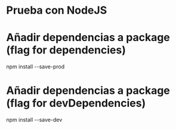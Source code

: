 # Prueba con NodeJS

# Añadir dependencias a package (flag for dependencies)
npm install <package-name> --save-prod

# Añadir dependencias a package (flag for devDependencies)
npm install <package-name> --save-dev 
